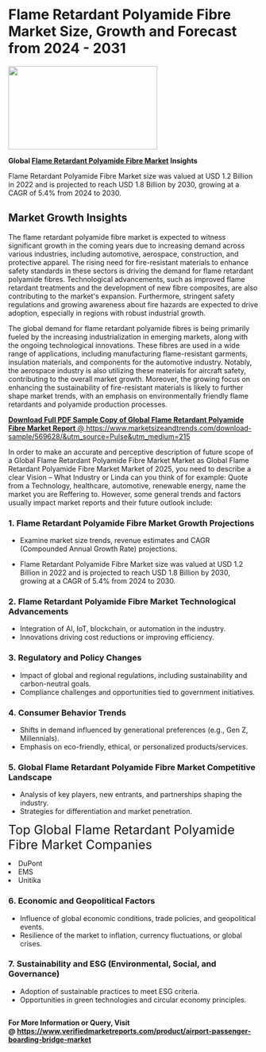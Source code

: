 <H1>Flame Retardant Polyamide Fibre Market Size, Growth and Forecast from 2024 - 2031</H1><img class="aligncenter size-medium wp-image-584254" src="https://thirdeyenews.in/wp-content/uploads/2024/09/Global-Market-Research-300x168.jpeg" alt="" width="300" height="168" /><p><strong>Global&nbsp;<a href="https://www.marketsizeandtrends.com/download-sample/569628/&amp;utm_source=Pulse&amp;utm_medium=215">Flame Retardant Polyamide Fibre Market</a> Insights</strong></p><p>Flame Retardant Polyamide Fibre Market size was valued at USD 1.2 Billion in 2022 and is projected to reach USD 1.8 Billion by 2030, growing at a CAGR of 5.4% from 2024 to 2030.</p><p><h2>Market Growth Insights</h2> <p>The flame retardant polyamide fibre market is expected to witness significant growth in the coming years due to increasing demand across various industries, including automotive, aerospace, construction, and protective apparel. The rising need for fire-resistant materials to enhance safety standards in these sectors is driving the demand for flame retardant polyamide fibres. Technological advancements, such as improved flame retardant treatments and the development of new fibre composites, are also contributing to the market's expansion. Furthermore, stringent safety regulations and growing awareness about fire hazards are expected to drive adoption, especially in regions with robust industrial growth.</p> <p><a href="#"></a></p> <p>The global demand for flame retardant polyamide fibres is being primarily fueled by the increasing industrialization in emerging markets, along with the ongoing technological innovations. These fibres are used in a wide range of applications, including manufacturing flame-resistant garments, insulation materials, and components for the automotive industry. Notably, the aerospace industry is also utilizing these materials for aircraft safety, contributing to the overall market growth. Moreover, the growing focus on enhancing the sustainability of fire-resistant materials is likely to further shape market trends, with an emphasis on environmentally friendly flame retardants and polyamide production processes.</p> <p><a href="#"></p><p><span class=""><strong>Download Full PDF Sample Copy of Global Flame Retardant Polyamide Fibre Market Report</strong> @ <a href="https://www.marketsizeandtrends.com/download-sample/569628/&amp;utm_source=Pulse&amp;utm_medium=215" target="_blank">https://www.marketsizeandtrends.com/download-sample/569628/&amp;utm_source=Pulse&amp;utm_medium=215</a></span></p><p>In order to make an accurate and perceptive description of future scope of a Global&nbsp;Flame Retardant Polyamide Fibre Market Market as Global&nbsp;Flame Retardant Polyamide Fibre Market Market of 2025, you need to describe a clear Vision &ndash; What Industry or Linda can you think of for example: Quote from a Technology, healthcare, automotive, renewable energy, name the market you are Reffering to. However, some general trends and factors usually impact market reports and their future outlook include:</p><h3>1.&nbsp;<strong>Flame Retardant Polyamide Fibre Market Growth Projections</strong></h3><ul><li>Examine market size trends, revenue estimates and CAGR (Compounded Annual Growth Rate) projections.</li><li><p>Flame Retardant Polyamide Fibre Market size was valued at USD 1.2 Billion in 2022 and is projected to reach USD 1.8 Billion by 2030, growing at a CAGR of 5.4% from 2024 to 2030.</p></li></ul><h3>2.&nbsp;<strong>Flame Retardant Polyamide Fibre Market Technological Advancements</strong></h3><ul><li>Integration of AI, IoT, blockchain, or automation in the industry.</li><li>Innovations driving cost reductions or improving efficiency.</li></ul><h3>3.&nbsp;<strong>Regulatory and Policy Changes</strong></h3><ul><li>Impact of global and regional regulations, including sustainability and carbon-neutral goals.</li><li>Compliance challenges and opportunities tied to government initiatives.</li></ul><h3>4.&nbsp;<strong>Consumer Behavior Trends</strong></h3><ul><li>Shifts in demand influenced by generational preferences (e.g., Gen Z, Millennials).</li><li>Emphasis on eco-friendly, ethical, or personalized products/services.</li></ul><h3>5.&nbsp;<strong>Global Flame Retardant Polyamide Fibre Market Competitive Landscape</strong></h3><ul><li>Analysis of key players, new entrants, and partnerships shaping the industry.</li><li>Strategies for differentiation and market penetration.</li></ul><p data-pm-slice="1 1 []"><span style="color: inherit; font-family: inherit; font-size: 25px;">Top Global Flame Retardant Polyamide Fibre Market Companies</span></p><div class="" data-test-id=""><p><li>DuPont</li><li> EMS</li><li> Unitika</li></p></div><h3>6.&nbsp;<strong>Economic and Geopolitical Factors</strong></h3><ul><li>Influence of global economic conditions, trade policies, and geopolitical events.</li><li>Resilience of the market to inflation, currency fluctuations, or global crises.</li></ul><h3>7.&nbsp;<strong>Sustainability and ESG (Environmental, Social, and Governance)</strong></h3><ul><li>Adoption of sustainable practices to meet ESG criteria.</li><li>Opportunities in green technologies and circular economy principles.</li></ul><h2><strong style="font-size: 14px;">For More Information or Query, Visit @&nbsp;</strong><a style="background-color: #ffffff; font-size: 14px;" href="https://www.marketsizeandtrends.com/report/flame-retardant-polyamide-fibre-market/" target="_blank">https://www.verifiedmarketreports.com/product/airport-passenger-boarding-bridge-market</a></h2>
